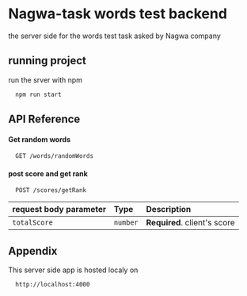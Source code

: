 
# Nagwa-task words test backend

the server side for the words test task asked by Nagwa company


## running project

run the srver with npm

```bash
  npm run start
```
    
## API Reference

#### Get random words

```http
  GET /words/randomWords
```

#### post score and get rank

```http
  POST /scores/getRank
```

|request body parameter | Type     | Description                       |
| :-------- | :------- | :-------------------------------- |
| `totalScore`      | `number` | **Required**. client's score |



## Appendix

This server side app is hosted localy on
```http
  http://localhost:4000
```

